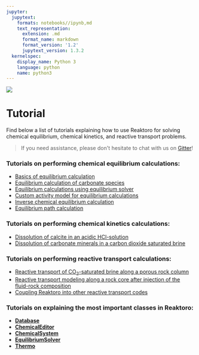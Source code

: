 ```yaml
---
jupyter:
  jupytext:
    formats: notebooks//ipynb,md
    text_representation:
      extension: .md
      format_name: markdown
      format_version: '1.2'
      jupytext_version: 1.3.2
  kernelspec:
    display_name: Python 3
    language: python
    name: python3
---
```


<div>
<a href="https://reaktoro.org"><img src="https://reaktoro.org/_images/reaktoro-header.svg"></a>
</div>


# Tutorial

Find below a list of tutorials explaining how to use Reaktoro for solving
chemical equilibrium, chemical kinetics, and reactive transport problems.

> If you need assistance, please don't hesitate to chat with us on
[Gitter](https://gitter.im/reaktoro/community)!

### Tutorials on performing chemical equilibrium calculations:

* [Basics of equilibrium calculation](eq.equilibrium-basics.ipynb)
* [Equilibrium calculation of carbonate species](eq.equilibrium-carbonates.ipynb)
* [Equilibrium calculations using equilibrium solver](eq.co2-brine-using-equilibrium-solver.ipynb)
* [Custom activity model for equilibrium calculations](eq.custom-activity-models.ipynb)
* [Inverse chemical equilibrium calculation](eq.inverse-equilibrium.ipynb)
* [Equilibrium path calculation](eq.equilibriumpath.ipynb)

### Tutorials on performing chemical kinetics calculations:

* [Dissolution of calcite in an acidic HCl-solution](kin.calcite-hcl.ipynb)
* [Dissolution of carbonate minerals in a carbon dioxide saturated brine](kin.carbonates-co2.ipynb)

### Tutorials on performing reactive transport calculations:

* [Reactive transport of CO<sub>2</sub>-saturated brine along a porous rock column](rt.calcite-brine.ipynb)
* [Reactive transport modeling along a rock core after injection of the fluid-rock composition](rt.calcite-dolomite.ipynb)
* [Coupling Reaktoro into other reactive transport codes](rt.coupling-reaktoro-to-transport.ipynb)

### Tutorials on explaining the most important classes in Reaktoro:

* [**Database**](cl.database.ipynb)
* [**ChemicalEditor**](cl.chemical-editor.ipynb)
* [**ChemicalSystem**](cl.chemical-system.ipynb)
* [**EquilibriumSolver**](cl.equilibrium-solver.ipynb)
* [**Thermo**](cl.thermo.ipynb)
